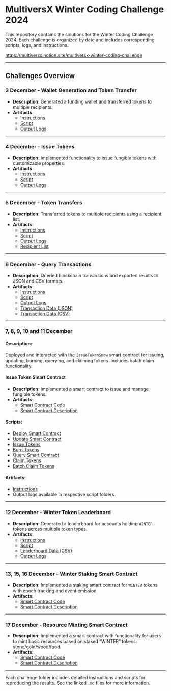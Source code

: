 # MultiversX Winter Coding Challenge 2024

This repository contains the solutions for the Winter Coding Challenge 2024. Each challenge is organized by date and includes corresponding scripts, logs, and instructions.

https://multiversx.notion.site/multiversx-winter-coding-challenge

---
## Challenges Overview

### **3 December - Wallet Generation and Token Transfer**
- **Description**: Generated a funding wallet and transferred tokens to multiple recipients.
- **Artifacts**:
  - [Instructions](3-dec/instructions.md)
  - [Script](3-dec/generate_wallet_and_transfer_token.py)
  - [Output Logs](3-dec/script_output.log)

---

### **4 December - Issue Tokens**
- **Description**: Implemented functionality to issue fungible tokens with customizable properties.
- **Artifacts**:
  - [Instructions](4-dec/instructions.md)
  - [Script](4-dec/issue_tokens.py)
  - [Output Logs](4-dec/script_output.log)

---

### **5 December - Token Transfers**
- **Description**: Transferred tokens to multiple recipients using a recipient list.
- **Artifacts**:
  - [Instructions](5-dec/instructions.md)
  - [Script](5-dec/transfer_tokens.py)
  - [Output Logs](5-dec/script_output.log)
  - [Recipient List](5-dec/recipients.json)

---

### **6 December - Query Transactions**
- **Description**: Queried blockchain transactions and exported results to JSON and CSV formats.
- **Artifacts**:
  - [Instructions](6-dec/instructions.md)
  - [Script](6-dec/query_transactions.py)
  - [Output Logs](6-dec/query_transactions.log)
  - [Transaction Data (JSON)](6-dec/transactions.json)
  - [Transaction Data (CSV)](6-dec/transactions.csv)

---


### **7, 8, 9, 10 and 11 December**

#### Description:
Deployed and interacted with the `IssueTokenSnow` smart contract for issuing, updating, burning, querying, and claiming tokens. 
Includes batch claim functionality.

#### **Issue Token Smart Contract**
- **Description**: Implemented a smart contract to issue and manage fungible tokens.
- **Artifacts**:
  - [Smart Contract Code](smart-contract/issue-token-snow-sc)
  - [Smart Contract Description](smart-contract/issue-token-sc-info.md)

#### Scripts:
- [Deploy Smart Contract](smart-contract/deploy_snow_token_contract.py)
- [Update Smart Contract](smart-contract/update_snow_token_contract.py)
- [Issue Tokens](smart-contract/issue_token_script.py)
- [Burn Tokens](smart-contract/burn_tokens.py)
- [Query Smart Contract](smart-contract/query_sc_for_token.py)
- [Claim Tokens](smart-contract/claim_tokens.py)
- [Batch Claim Tokens](smart-contract/claim_batch_tokens.py)

#### Artifacts:
- [Instructions](smart-contract/issue-token-sc-instructions.md)
- Output logs available in respective script folders.
---

### **12 December - Winter Token Leaderboard**
- **Description**: Generated a leaderboard for accounts holding `WINTER` tokens across multiple token types.
- **Artifacts**:
  - [Instructions](12-dec/instructions.md)
  - [Script](12-dec/generate_winter_leaderboard.py)
  - [Leaderboard Data (CSV)](12-dec/winter_leaderboard.csv)
  - [Output Logs](12-dec/winter_token_leaderboard.log)

---

### **13, 15, 16 December - Winter Staking Smart Contract**
- **Description**: Implemented a staking smart contract for `WINTER` tokens with epoch tracking and event emission.
- **Artifacts**:
  - [Smart Contract Code](smart-contract/winter-staking-sc)
  - [Smart Contract Description](smart-contract/winter-staking-sc-info.md)

---

### **17 December - Resource Minting Smart Contract**
- **Description**: Implemented a smart contract with functionality for users to mint basic resources based on staked “WINTER” tokens: stone/gold/wood/food.
- **Artifacts**:
  - [Smart Contract Code](smart-contract/resource-minting-sc)
  - [Smart Contract Description](smart-contract/resource-minting-sc-info.md)

---

Each challenge folder includes detailed instructions and scripts for reproducing the results. See the linked `.md` files for more information.